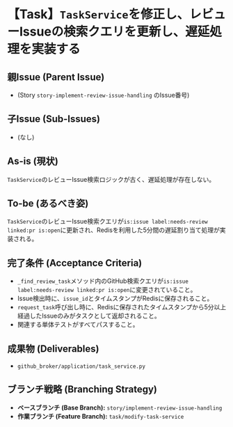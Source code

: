# 【Task】`TaskService`を修正し、レビューIssueの検索クエリを更新し、遅延処理を実装する

## 親Issue (Parent Issue)
- (Story `story-implement-review-issue-handling` のIssue番号)

## 子Issue (Sub-Issues)
- (なし)

## As-is (現状)
`TaskService`のレビューIssue検索ロジックが古く、遅延処理が存在しない。

## To-be (あるべき姿)
`TaskService`のレビューIssue検索クエリが`is:issue label:needs-review linked:pr is:open`に更新され、Redisを利用した5分間の遅延割り当て処理が実装される。

## 完了条件 (Acceptance Criteria)
- `_find_review_task`メソッド内のGitHub検索クエリが`is:issue label:needs-review linked:pr is:open`に変更されていること。
- Issue検出時に、`issue_id`とタイムスタンプがRedisに保存されること。
- `request_task`呼び出し時に、Redisに保存されたタイムスタンプから5分以上経過したIssueのみがタスクとして返却されること。
- 関連する単体テストがすべてパスすること。

## 成果物 (Deliverables)
- `github_broker/application/task_service.py`

## ブランチ戦略 (Branching Strategy)
- **ベースブランチ (Base Branch):** `story/implement-review-issue-handling`
- **作業ブランチ (Feature Branch):** `task/modify-task-service`
